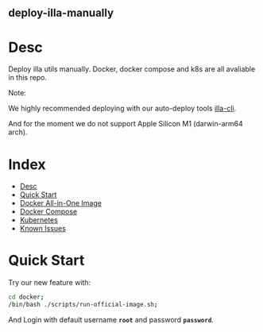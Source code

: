 deploy-illa-manually
--------------------

# Desc

Deploy illa utils manually. Docker, docker compose and k8s are all avaliable in this repo.  

Note:

We highly recommended deploying with our auto-deploy tools [illa-cli](https://github.com/illacloud/illa).

And for the moment we do not support Apple Silicon M1 (darwin-arm64 arch).

# Index 

* [Desc](#Desc)
* [Quick Start](#quick-start)
* [Docker All-in-One Image](./docker/README.md)
* [Docker Compose](./docker-compose/README.md)
* [Kubernetes](./kubernetes/README.md)
* [Known Issues](./known-issues/known-issues.md)


# Quick Start

Try our new feature with:

```sh
cd docker;
/bin/bash ./scripts/run-official-image.sh;
```


And Login with default username **```root```** and password **```password```**.
